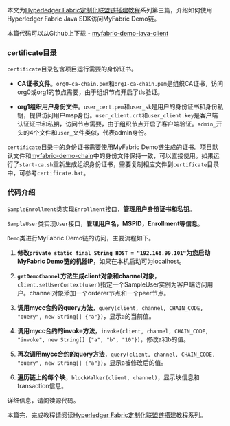 本文为[Hyperledger Fabric定制化联盟链搭建教程](https://www.jianshu.com/p/4fd103dee864)系列第三篇，介绍如何使用Hyperledger Fabric Java SDK访问MyFabric Demo链。

本篇代码可以从Github上下载 - [myfabric-demo-java-client
](https://github.com/fftt2017/myfabric-demo-java-client)

### certificate目录

`certificate`目录包含项目运行需要的身份证书。

- **CA证书文件**。`org0-ca-chain.pem`和`org1-ca-chain.pem`是组织CA证书，访问org0或org1的节点需要，由于组织节点开启了tls验证。

- **org1组织用户身份文件**。`user_cert.pem`和`user_sk`是用户的身份证书和身份私钥，提供访问用户msp身份。`user_client.crt`和`user_client.key`是客户端认证证书和私钥，访问节点需要，由于组织节点开启了客户端验证。`admin_`开头的4个文件和`user_`文件类似，代表admin身份。

`certificate`目录中的身份证书需要使用MyFabric Demo链生成的证书。项目默认文件和[myfabric-demo-chain](https://github.com/fftt2017/myfabric-demo-chain)中的身份文件保持一致，可以直接使用。如果运行了`start-ca.sh`重新生成组织身份证书，需要复制相应文件到`certificate`目录中，可参考`certificate.bat`。

### 代码介绍

`SampleEnrollment`类实现`Enrollment`接口，**管理用户身份证书和私钥**。

`SampleUser`类实现`User`接口，**管理用户名，MSPID，Enrollment等信息**。

`Demo`类进行MyFabric Demo链的访问，主要流程如下。

1. **修改`private static final String HOST = "192.168.99.101"`为您启动MyFabric Demo链的机器IP**，如果在本机启动可为localhost。

2. **`getDemoChannel`方法生成client对象和channel对象**，`client.setUserContext(user)`指定一个SampleUser实例为客户端访问用户。channel对象添加一个orderer节点和一个peer节点。

3. **调用mycc合约的query方法**，`query(client, channel, CHAIN_CODE, "query", new String[] {"a"})`，显示a的当前值。

4. **调用mycc合约的invoke方法**，`invoke(client, channel, CHAIN_CODE, "invoke", new String[] {"a", "b", "10"})`，修改a和b的值。

5. **再次调用mycc合约的query方法**，`query(client, channel, CHAIN_CODE, "query", new String[] {"a"})`，显示a被修改后的值。

6. **遍历链上的每个块**，`blockWalker(client, channel)`，显示块信息和transaction信息。

详细信息，请阅读源代码。

本篇完，完成教程请阅读[Hyperledger Fabric定制化联盟链搭建教程](https://www.jianshu.com/p/4fd103dee864)系列。











